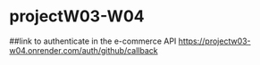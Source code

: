# projectW03-W04

##link to authenticate in the e-commerce API
https://projectw03-w04.onrender.com/auth/github/callback